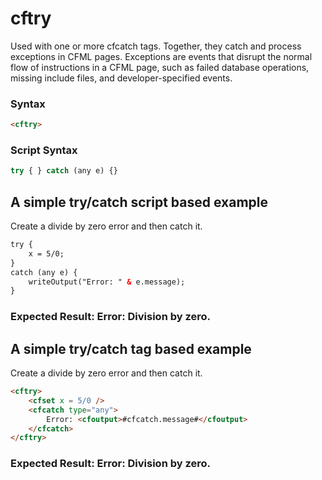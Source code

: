 # cftry

Used with one or more cfcatch tags. Together, they catch and
 process exceptions in CFML pages. Exceptions are events
 that disrupt the normal flow of instructions in a CFML
 page, such as failed database operations, missing include
 files, and developer-specified events.

### Syntax

```html
<cftry>
```

### Script Syntax

```javascript
try { } catch (any e) {}
```

## A simple try/catch script based example

Create a divide by zero error and then catch it.

```html
try {
    x = 5/0;
}
catch (any e) {
    writeOutput("Error: " & e.message);
}
```

### Expected Result: Error: Division by zero.

## A simple try/catch tag based example

Create a divide by zero error and then catch it.

```html
<cftry>
    <cfset x = 5/0 />
    <cfcatch type="any">
        Error: <cfoutput>#cfcatch.message#</cfoutput>
    </cfcatch>
</cftry>
```

### Expected Result: Error: Division by zero.
